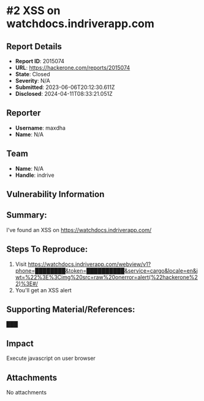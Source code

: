 # #2 XSS on watchdocs.indriverapp.com

## Report Details
- **Report ID**: 2015074
- **URL**: https://hackerone.com/reports/2015074
- **State**: Closed
- **Severity**: N/A
- **Submitted**: 2023-06-06T20:12:30.611Z
- **Disclosed**: 2024-04-11T08:33:21.051Z

## Reporter
- **Username**: maxdha
- **Name**: N/A

## Team
- **Name**: N/A
- **Handle**: indrive

## Vulnerability Information
## Summary:
I've found an XSS on https://watchdocs.indriverapp.com/

## Steps To Reproduce:


  1. Visit https://watchdocs.indriverapp.com/webview/v1?phone=████████&token=██████████&service=cargo&locale=en&jwt=%22%3E%3Cimg%20src=raw%20onerror=alert(%22hackerone%22)%3E#/
  1. You'll get an XSS alert



## Supporting Material/References:
███

## Impact

Execute javascript on user browser

## Attachments
No attachments
